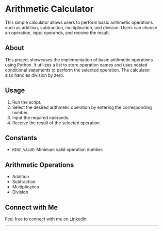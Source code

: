 # Arithmetic Calculator

This simple calculator allows users to perform basic arithmetic operations such as addition, subtraction, multiplication, and division. Users can choose an operation, input operands, and receive the result.

## About

This project showcases the implementation of basic arithmetic operations using Python. It utilizes a list to store operation names and uses nested conditional statements to perform the selected operation. The calculator also handles division by zero.

## Usage

1. Run the script.
2. Select the desired arithmetic operation by entering the corresponding number.
3. Input the required operands.
4. Receive the result of the selected operation.

## Constants

- `MINI_VALUE`: Minimum valid operation number.

## Arithmetic Operations

- Addition
- Subtraction
- Multiplication
- Division

## Connect with Me

Feel free to connect with me on [LinkedIn](#https://www.linkedin.com/in/3b1g?utm_source=share&utm_campaign=share_via&utm_content=profile&utm_medium=android_app)

---

